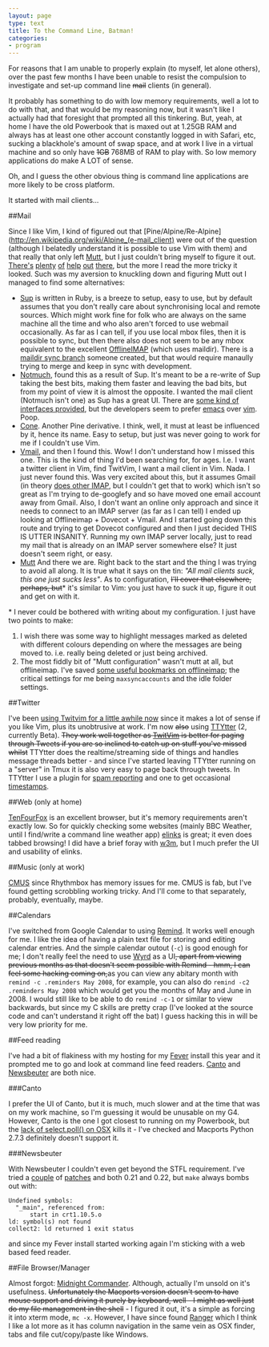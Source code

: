 ```yaml
---
layout: page
type: text
title: To the Command Line, Batman!
categories: 
- program
---
```

For reasons that I am unable to properly explain (to myself, let alone others), over the past few months I have been unable to resist the compulsion to investigate and set-up command line <s>mail</s> clients (in general). 

It probably has something to do with low memory requirements, well a lot to do with that, and that would be my reasoning now, but it wasn't like I actually had that foresight that prompted all this tinkering. But, yeah, at home I have the old Powerbook that is maxed out at 1.25GB RAM and always has at least one other account constantly logged in with Safari, etc, sucking a blackhole's amount of swap space, and at work I live in a virtual machine and so only have <s>1GB</s> 768MB of RAM to play with. So low memory applications do make A LOT of sense.

Oh, and I guess the other obvious thing is command line applications are more likely to be cross platform.

It started with mail clients...

##Mail

Since I like Vim, I kind of figured out that [Pine/Alpine/Re-Alpine](http://en.wikipedia.org/wiki/Alpine_(e-mail_client) were out of the question (although I belatedly understand it is possible to use Vim with them) and that really that only left [Mutt](http://www.mutt.org/), but I just couldn't bring myself to figure it out. [There's](http://pbrisbin.com/posts/two_accounts_in_mutt) [plenty](http://fsk141.com/my-fear-of-mutt-and-why-it-was-all-for-null) [of](http://mutt.blackfish.org.uk/) [help](http://thomas.pelletier.im/2010/10/low-memory-mail-client/) [out](http://hynek.me/articles/my-mutt-gmail-setup/) [there](http://jason.the-graham.com/2011/01/10/email_with_mutt_offlineimap_imapfilter_msmtp_archivemail/), but the more I read the more tricky it looked. Such was my aversion to knuckling down and figuring Mutt out I managed to find some alternatives:

- [Sup](http://sup.rubyforge.org/) is written in Ruby, is a breeze to setup, easy to use, but by default assumes that you don't really care about synchronising local and remote sources. Which might work fine for folk who are always on the same machine all the time and who also aren't forced to use webmail occasionally. As far as I can tell, if you use local mbox files, then it is possible to sync, but then there also does not seem to be any mbox equivalent to the excellent [OfflineIMAP](http://offlineimap.org/) (which uses maildir). There is a [maildir sync branch](http://gitorious.org/sup/mainline/commits/maildir-sync) someone created, but that would require manaully trying to merge and keep in sync with development.
- [Notmuch](notmuchmail.org), found this as a result of Sup. It's meant to be a re-write of Sup taking the best bits, making them faster and leaving the bad bits, but from my point of view it is almost the opposite. I wanted the mail client (Notmuch isn't one) as Sup has a great UI. There are [some kind of interfaces provided](http://notmuchmail.org/frontends/), but the developers seem to prefer [emacs](http://git.notmuchmail.org/git/notmuch/history/HEAD:/emacs) over [vim](http://git.notmuchmail.org/git/notmuch/history/HEAD:/vim). Poop. 
- [Cone](http://www.courier-mta."rg/cone/bk01-toc.html). Another Pine derivative. I think, well, it must at least be influenced by it, hence its name. Easy to setup, but just was never going to work for me if I couldn't use Vim. 
- [Vmail](http://danielchoi.com/software/vmail.html), and then I found this. Wow! I don't understand how I missed this one. This is the kind of thing I'd been searching for, for ages. I.e. I want a twitter client in Vim, find TwitVim, I want a mail client in Vim. Nada. I just never found this.
Was very excited about this, but it assumes Gmail (in theory [does other IMAP](https://github.com/danchoi/vmail/wiki), but I couldn't get that to work) which isn't so great as I'm trying to de-googlefy and so have moved one email account away from Gmail. Also, I don't want an online only approach and since it needs to connect to an IMAP server (as far as I can tell) I ended up looking at Offlineimap + Dovecot + Vmail. And I started going down this route and trying to get Dovecot configured and then I just decided THIS IS UTTER INSANITY. Running my own IMAP server locally, just to read my mail that is already on an IMAP server somewhere else? It just doesn't seem right, or easy. 
- [Mutt](http://www.mutt.org/) And there we are. Right back to the start and the thing I was trying to avoid all along. It is true what it says on the tin: *"All mail clients suck, this one just sucks less"*. As to configuration, <s>I'll cover that elsewhere, perhaps, but</s>\* it's similar to Vim: you just have to suck it up, figure it out and get on with it.

\* I never could be bothered with writing about my configuration. I just have two points to make: 

1. I wish there was some way to highlight messages marked as deleted with different colours depending on where the messages are being moved to. i.e. really being deleted or just being archived.
2. The most fiddly bit of "Mutt configuration" wasn't mutt at all, but offlineimap. I've saved [some useful bookmarks on offlineimap](http://pinboard.in/u:atomicules/t:offlineimap/); the critical settings for me being `maxsyncaccounts` and the idle folder settings.


##Twitter

I've been [using Twitvim for a little awhile now](https://twitter.com/#!/atomicules/status/83146601383727104) since it makes a lot of sense if you like Vim, plus its unobtrusive at work. I'm now <s>also</s> using [TTYtter](www.floodgap.com/software/ttytter/) (2, currently Beta). <s>They work well together as [TwitVim](http://www.vim.org/scripts/script.php?script_id=2204) is better for paging through Tweets if you are so inclined to catch up on stuff you've missed whilst</s> TTYtter does the realtime/streaming side of things and handles message threads better - and since I've started leaving TTYtter running on a "server" in Tmux it is also very easy to page back through tweets. In TTYtter I use a plugin for [spam reporting](https://github.com/reuteras/my-ttytter-addons/blob/master/report.pl) and one to get occasional [timestamps](https://github.com/stormdragon2976/ttytter-extensions/blob/master/timestamp.pl).

##Web (only at home)

[TenFourFox](http://www.floodgap.com/software/tenfourfox/) is an excellent browser, but it's memory requirements aren't exactly low. So for quickly checking some websites (mainly BBC Weather, until I find/write a command line weather app) [elinks](http://www.elinks.cz/) is great; it even does tabbed browsing! I did have a brief foray with [w3m](https://en.wikipedia.org/wiki/w3m), but I much prefer the UI and usability of elinks.

##Music (only at work)

[CMUS](cmus.sf.net) since Rhythmbox has memory issues for me. CMUS is fab, but I've found getting scrobbling working tricky. And I'll come to that separately, probably, eventually, maybe.

##Calendars

I've switched from Google Calendar to using [Remind](http://www.roaringpenguin.com/products/remind). It works well enough for me. I like the idea of having a plain text file for storing and editing calendar entries. And the simple calendar outout (`-c`) is good enough for me; I don't really feel the need to use [Wyrd](http://pessimization.com/software/wyrd/) as a UI<s>, apart from viewing previous months as that doesn't seem possible with Remind - hmm, I can feel some hacking coming on,</s>as you can view any abitary month with `remind -c .reminders May 2008`, for example, you can also do `remind -c2 .reminders May 2008` which would get you the months of May and June in 2008. I would still like to be able to do `remind -c-1` or similar to view backwards, but since my C skills are pretty crap (I've looked at the source code and can't understand it right off the bat) I guess hacking this in will be very low priority for me.

##Feed reading

I've had a bit of flakiness with my hosting for my [Fever](http://feedafever.com/) install this year and it prompted me to go and look at command line feed readers. [Canto](http://codezen.org/canto/) and [Newsbeuter](http://www.newsbeuter.org/) are both nice. 

###Canto

I prefer the UI of Canto, but it is much, much slower and at the time that was on my work machine, so I'm guessing it would be unusable on my G4. However, Canto is the one I got closest to running on my Powerbook, but the [lack of select.poll() on OSX](http://stackoverflow.com/a/5124744/208793) kills it - I've checked and Macports Python 2.7.3 definitely doesn't support it. 

###Newsbeuter

With Newsbeuter I couldn't even get  beyond the STFL requirement. I've tried a [couple](http://www.rocklinux.net/pipermail/stfl/2011-February/000126.html) of [patches](https://gist.github.com/1556181) and both 0.21 and 0.22, but `make` always bombs out with:

	Undefined symbols:
	  "_main", referenced from:
		  start in crt1.10.5.o
	ld: symbol(s) not found
	collect2: ld returned 1 exit status

and since my Fever install started working again I'm sticking with a web based feed reader.

##File Browser/Manager

Almost forgot: [Midnight Commander](http://www.midnight-commander.org/). Although, actually I'm unsold on it's usefulness. <s>Unfortunately the Macports version doesn't seem to have mouse support and driving it purely by keyboard, well - I might as well just do my file management in the shell</s> - I figured it out, it's a simple as forcing it into xterm mode, `mc -x`. However, I have since found [Ranger](http://ranger.nongnu.org/) which I think I like a lot more as it has column navigation in the same vein as OSX finder, tabs and file cut/copy/paste like Windows.
